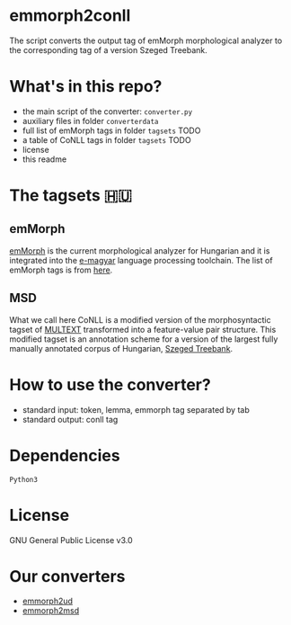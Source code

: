 # emmorph2conll

The script converts the output tag of emMorph morphological analyzer to the corresponding tag of a version Szeged Treebank.

# What's in this repo?

* the main script of the converter: `converter.py`
* auxiliary files in folder `converterdata`
* full list of emMorph tags in folder `tagsets` TODO
* a table of CoNLL tags in folder `tagsets` TODO
* license
* this readme

# The tagsets :hungary:

## emMorph

[emMorph](https://github.com/dlt-rilmta/emMorph) is the current morphological analyzer for Hungarian and it is integrated into the [e-magyar](http://e-magyar.hu/en) language processing toolchain. The list of emMorph tags is from [here](http://e-magyar.hu/en/textmodules/emmorph_codelist).

## MSD

What we call here CoNLL is a modified version of the morphosyntactic tagset of [MULTEXT](http://nl.ijs.si/ME/Vault/V3/msd/msd.pdf) transformed into a feature-value pair structure. This modified tagset is an annotation scheme for a version of the largest fully manually annotated corpus of Hungarian, [Szeged Treebank](http://rgai.inf.u-szeged.hu/index.php?lang=en&page=SzegedTreebank).

# How to use the converter?

* standard input: token, lemma, emmorph tag separated by tab
* standard output: conll tag

# Dependencies

`Python3`

# License

GNU General Public License v3.0

# Our converters

* [emmorph2ud](https://github.com/vadno/emmorph2ud)
* [emmorph2msd](https://github.com/vadno/emmorph2msd)
